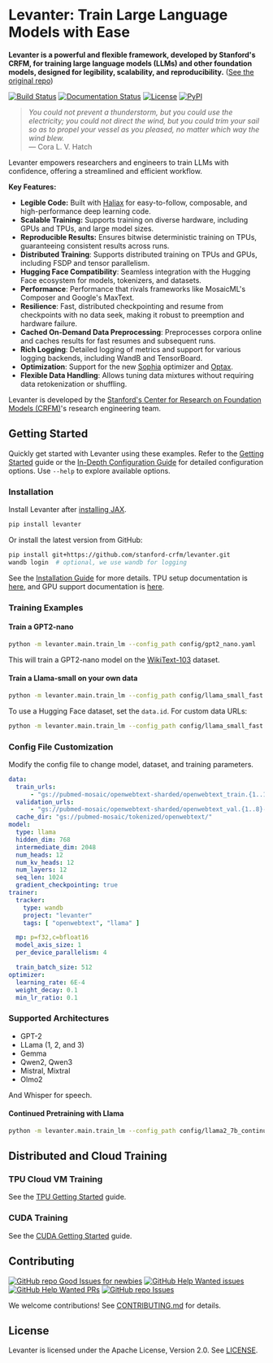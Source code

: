 <!-- SEO-optimized README -->

# Levanter: Train Large Language Models with Ease

**Levanter is a powerful and flexible framework, developed by Stanford's CRFM, for training large language models (LLMs) and other foundation models, designed for legibility, scalability, and reproducibility.** ([See the original repo](https://github.com/stanford-crfm/levanter))

[![Build Status](https://img.shields.io/github/actions/workflow/status/stanford-crfm/levanter/run_tests.yaml?branch=main)](https://github.com/stanford-crfm/levanter/actions?query=branch%3Amain++)
[![Documentation Status](https://readthedocs.org/projects/levanter/badge/?version=latest)](https://levanter.readthedocs.io/en/latest/?badge=latest)
[![License](https://img.shields.io/github/license/stanford-crfm/levanter?color=blue)](https://github.com/stanford-crfm/levanter/blob/main/LICENSE)
[![PyPI](https://img.shields.io/pypi/v/levanter?color=blue)](https://pypi.org/project/levanter/)

<!--levanter-intro-start-->
> *You could not prevent a thunderstorm, but you could use the electricity; you could not direct the wind, but you could trim your sail so as to propel your vessel as you pleased, no matter which way the wind blew.* <br/>
> — Cora L. V. Hatch

Levanter empowers researchers and engineers to train LLMs with confidence, offering a streamlined and efficient workflow.

**Key Features:**

*   **Legible Code:** Built with [Haliax](https://github.com/stanford-crfm/haliax) for easy-to-follow, composable, and high-performance deep learning code.
*   **Scalable Training:** Supports training on diverse hardware, including GPUs and TPUs, and large model sizes.
*   **Reproducible Results:** Ensures bitwise deterministic training on TPUs, guaranteeing consistent results across runs.
*   **Distributed Training**: Supports distributed training on TPUs and GPUs, including FSDP and tensor parallelism.
*   **Hugging Face Compatibility**: Seamless integration with the Hugging Face ecosystem for models, tokenizers, and datasets.
*   **Performance**: Performance that rivals frameworks like MosaicML's Composer and Google's MaxText.
*   **Resilience**: Fast, distributed checkpointing and resume from checkpoints with no data seek, making it robust to preemption and hardware failure.
*   **Cached On-Demand Data Preprocessing**: Preprocesses corpora online and caches results for fast resumes and subsequent runs.
*   **Rich Logging**: Detailed logging of metrics and support for various logging backends, including WandB and TensorBoard.
*   **Optimization**: Support for the new [Sophia](https://arxiv.org/abs/2305.14342) optimizer and [Optax](https://github.com/deepmind/optax).
*   **Flexible Data Handling**: Allows tuning data mixtures without requiring data retokenization or shuffling.

Levanter is developed by the [Stanford's Center for Research on Foundation Models (CRFM)](https://crfm.stanford.edu/)'s research engineering team.

## Getting Started

Quickly get started with Levanter using these examples. Refer to the [Getting Started](./docs/Getting-Started-Training.md) guide or the [In-Depth Configuration Guide](doc./reference/Configuration.md) for detailed configuration options. Use `--help` to explore available options.

### Installation

Install Levanter after [installing JAX](https://github.com/google/jax/blob/main/README.md#installation).

```bash
pip install levanter
```

Or install the latest version from GitHub:

```bash
pip install git+https://github.com/stanford-crfm/levanter.git
wandb login  # optional, we use wandb for logging
```

See the [Installation Guide](docs/Installation.md) for more details.
TPU setup documentation is [here](docs/Getting-Started-TPU-VM.md), and GPU support documentation is [here](docs/Getting-Started-GPU.md).

### Training Examples

#### Train a GPT2-nano

```bash
python -m levanter.main.train_lm --config_path config/gpt2_nano.yaml
```

This will train a GPT2-nano model on the [WikiText-103](https://blog.einstein.ai/the-wikitext-long-term-dependency-language-modeling-dataset/) dataset.

#### Train a Llama-small on your own data

```bash
python -m levanter.main.train_lm --config_path config/llama_small_fast.yaml --data.id openwebtext
```

To use a Hugging Face dataset, set the `data.id`. For custom data URLs:

```bash
python -m levanter.main.train_lm --config_path config/llama_small_fast.yaml --data.train_urls ["https://path/to/train/data_*.jsonl.gz"] --data.validation_urls ["https://path/to/val/data_*.jsonl.gz"]
```

### Config File Customization

Modify the config file to change model, dataset, and training parameters.

```yaml
data:
  train_urls:
      - "gs://pubmed-mosaic/openwebtext-sharded/openwebtext_train.{1..128}-of-128.jsonl.gz"
  validation_urls:
      - "gs://pubmed-mosaic/openwebtext-sharded/openwebtext_val.{1..8}-of-8.jsonl.gz"
  cache_dir: "gs://pubmed-mosaic/tokenized/openwebtext/"
model:
  type: llama
  hidden_dim: 768
  intermediate_dim: 2048
  num_heads: 12
  num_kv_heads: 12
  num_layers: 12
  seq_len: 1024
  gradient_checkpointing: true
trainer:
  tracker:
    type: wandb
    project: "levanter"
    tags: [ "openwebtext", "llama" ]

  mp: p=f32,c=bfloat16
  model_axis_size: 1
  per_device_parallelism: 4

  train_batch_size: 512
optimizer:
  learning_rate: 6E-4
  weight_decay: 0.1
  min_lr_ratio: 0.1
```

### Supported Architectures

*   GPT-2
*   LLama (1, 2, and 3)
*   Gemma
*   Qwen2, Qwen3
*   Mistral, Mixtral
*   Olmo2

And Whisper for speech.

#### Continued Pretraining with Llama

```bash
python -m levanter.main.train_lm --config_path config/llama2_7b_continued.yaml
```

## Distributed and Cloud Training

### TPU Cloud VM Training

See the [TPU Getting Started](docs/Getting-Started-TPU-VM.md) guide.

### CUDA Training

See the [CUDA Getting Started](docs/Getting-Started-GPU.md) guide.

<!--levanter-user-guide-end-->

## Contributing

[![GitHub repo Good Issues for newbies](https://img.shields.io/github/issues/stanford-crfm/levanter/good%20first%20issue?style=flat&logo=github&logoColor=green&label=Good%20First%20issues)](https://github.com/stanford-crfm/levanter/issues?q=is%3Aopen+is%3Aissue+label%3A%22good+first+issue%22) [![GitHub Help Wanted issues](https://img.shields.io/github/issues/stanford-crfm/levanter/help%20wanted?style=flat&logo=github&logoColor=b545d1&label=%22Help%20Wanted%22%20issues)](https://github.com/stanford-crfm/levanter/issues?q=is%3Aopen+is%3Aissue+label%3A%22help+wanted%22) [![GitHub Help Wanted PRs](https://img.shields.io/github/issues-pr/stanford-crfm/levanter/help%20wanted?style=flat&logo=github&logoColor=b545d1&label=%22Help%20Wanted%22%20PRs)](https://github.com/stanford-crfm/levanter/pulls?q=is%3Aopen+is%3Aissue+label%3A%22help+wanted%22) [![GitHub repo Issues](https://img.shields.io/github/issues/stanford-crfm/levanter?style=flat&logo=github&logoColor=red&label=Issues)](https://github.com/stanford-crfm/levanter/issues?q=is%3Aopen)

We welcome contributions! See [CONTRIBUTING.md](CONTRIBUTING.md) for details.

## License

Levanter is licensed under the Apache License, Version 2.0. See [LICENSE](LICENSE).